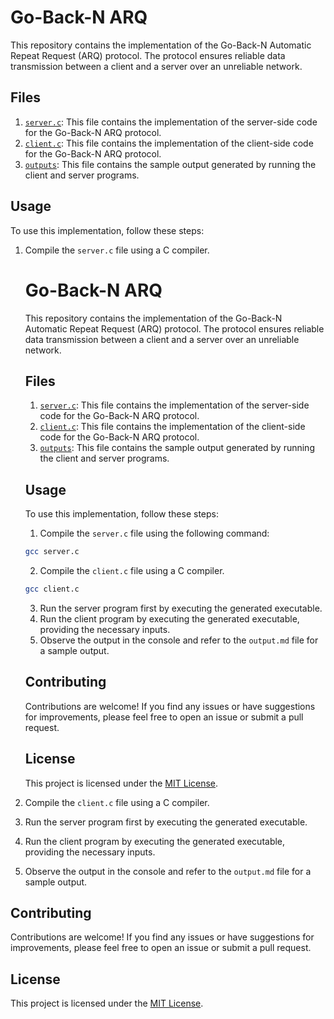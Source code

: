 # Go-Back-N ARQ

This repository contains the implementation of the Go-Back-N Automatic Repeat Request (ARQ) protocol. The protocol ensures reliable data transmission between a client and a server over an unreliable network.

## Files

1. [`server.c`](https://github.com/Xrg360/networkLabS6/blob/master/exp3-SlidingWindowProtocols/goBack/server.c): This file contains the implementation of the server-side code for the Go-Back-N ARQ protocol.
2. [`client.c`](https://github.com/Xrg360/networkLabS6/blob/master/exp3-SlidingWindowProtocols/goBack/client.c): This file contains the implementation of the client-side code for the Go-Back-N ARQ protocol.
3. [`outputs`](https://github.com/Xrg360/networkLabS6/blob/master/exp3-SlidingWindowProtocols/goBack/outputs.md): This file contains the sample output generated by running the client and server programs.

## Usage

To use this implementation, follow these steps:

1. Compile the `server.c` file using a C compiler.
    # Go-Back-N ARQ

    This repository contains the implementation of the Go-Back-N Automatic Repeat Request (ARQ) protocol. The protocol ensures reliable data transmission between a client and a server over an unreliable network.

    ## Files

    1. [`server.c`](https://github.com/Xrg360/networkLabS6/blob/master/exp3-SlidingWindowProtocols/goBack/server.c): This file contains the implementation of the server-side code for the Go-Back-N ARQ protocol.
    2. [`client.c`](https://github.com/Xrg360/networkLabS6/blob/master/exp3-SlidingWindowProtocols/goBack/client.c): This file contains the implementation of the client-side code for the Go-Back-N ARQ protocol.
    3. [`outputs`](https://github.com/Xrg360/networkLabS6/blob/master/exp3-SlidingWindowProtocols/goBack/outputs.md): This file contains the sample output generated by running the client and server programs.

    ## Usage

    To use this implementation, follow these steps:

    1. Compile the `server.c` file using the following command:
    ```bash
    gcc server.c
    ```
    2. Compile the `client.c` file using a C compiler.
    ```bash
    gcc client.c
    ```
    3. Run the server program first by executing the generated executable.
    4. Run the client program by executing the generated executable, providing the necessary inputs.
    5. Observe the output in the console and refer to the `output.md` file for a sample output.

    ## Contributing

    Contributions are welcome! If you find any issues or have suggestions for improvements, please feel free to open an issue or submit a pull request.

    ## License

    This project is licensed under the [MIT License](LICENSE).

2. Compile the `client.c` file using a C compiler.
3. Run the server program first by executing the generated executable.
4. Run the client program by executing the generated executable, providing the necessary inputs.
5. Observe the output in the console and refer to the `output.md` file for a sample output.

## Contributing

Contributions are welcome! If you find any issues or have suggestions for improvements, please feel free to open an issue or submit a pull request.

## License

This project is licensed under the [MIT License](LICENSE).
